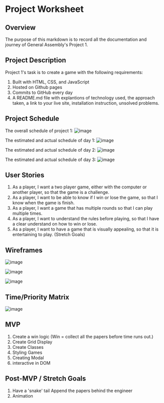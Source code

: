 # Project Worksheet

## Overview
The purpose of this markdown is to record all the documentation and journey of General Assembly's Project 1. 

## Project Description
Project 1's task is to create a game with the following requirements:
1. Built with HTML, CSS, and JavaScript
2. Hosted on Github pages
3. Commits to GitHub every day
4. A README.md file with explantions of technology used, the approach taken, a link to your live site, installation instruction, unsolved problems.

## Project Schedule 

The overall schedule of project 1: 
![image](https://media.git.generalassemb.ly/user/36270/files/87151c80-c79e-11eb-9408-a2f945389690)

The estimated and actual schedule of day 1:
![image](https://media.git.generalassemb.ly/user/36270/files/3225d600-c79f-11eb-9b7b-32e66e938a0b)

The estimated and actual schedule of day 2:
![image](https://media.git.generalassemb.ly/user/36270/files/481ebe00-c8a7-11eb-9ba4-c101c0417b17)

The estimated and actual schedule of day 3:
![image](https://media.git.generalassemb.ly/user/36270/files/fa648d00-c95c-11eb-8554-3de124217196)

## User Stories

1. As a player, I want a two player game, either with the computer or another player, so that the game is a challenge.
2. As a player, I want to be able to know if I win or lose the game, so that I know when the game is finish.
3. As a player, I want a game that has multiple rounds so that I can play multiple times.
4. As a player, I want to understand the rules before playing, so that I have a clear understand on how to win or lose.
5. As a player, I want to have a game that is visually appealing, so that it is entertaining to play. (Stretch Goals)

## Wireframes

![image](https://media.git.generalassemb.ly/user/36270/files/95fbcf00-c79e-11eb-952b-d36f37edf09e)

![image](https://media.git.generalassemb.ly/user/36270/files/55914800-c6ef-11eb-8af2-4f6a44556412)

![image](https://media.git.generalassemb.ly/user/36270/files/604bdd00-c6ef-11eb-8cb1-83684a3993e0)

## Time/Priority Matrix

![image](https://media.git.generalassemb.ly/user/36270/files/7f557800-c79e-11eb-9e02-8b82276be559)

## MVP 
1. Create a win logic
    (Win = collect all the papers before time runs out.)
2. Create Grid Display
3. Create Classes
4. Styling Games
5. Creating Modal
6. interactive in DOM


## Post-MVP / Stretch Goals
1. Have a 'snake' tail
    Append the papers behind the engineer
2. Animation